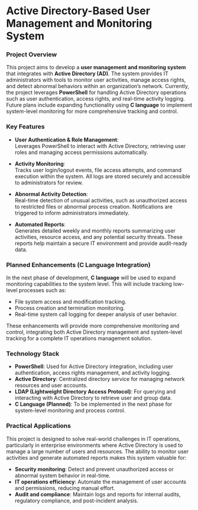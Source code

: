 # Active Directory-Based User Management and Monitoring System

### Project Overview
This project aims to develop a **user management and monitoring system** that integrates with **Active Directory (AD)**. The system provides IT administrators with tools to monitor user activities, manage access rights, and detect abnormal behaviors within an organization’s network. Currently, the project leverages **PowerShell** for handling Active Directory operations such as user authentication, access rights, and real-time activity logging. Future plans include expanding functionality using **C language** to implement system-level monitoring for more comprehensive tracking and control.

### Key Features
- **User Authentication & Role Management**:  
  Leverages PowerShell to interact with Active Directory, retrieving user roles and managing access permissions automatically.
  
- **Activity Monitoring**:  
  Tracks user login/logout events, file access attempts, and command execution within the system. All logs are stored securely and accessible to administrators for review.
  
- **Abnormal Activity Detection**:  
  Real-time detection of unusual activities, such as unauthorized access to restricted files or abnormal process creation. Notifications are triggered to inform administrators immediately.
  
- **Automated Reports**:  
  Generates detailed weekly and monthly reports summarizing user activities, resource access, and any potential security threats. These reports help maintain a secure IT environment and provide audit-ready data.

### Planned Enhancements (C Language Integration)
In the next phase of development, **C language** will be used to expand monitoring capabilities to the system level. This will include tracking low-level processes such as:
- File system access and modification tracking.
- Process creation and termination monitoring.
- Real-time system call logging for deeper analysis of user behavior.

These enhancements will provide more comprehensive monitoring and control, integrating both Active Directory management and system-level tracking for a complete IT operations management solution.

### Technology Stack
- **PowerShell**: Used for Active Directory integration, including user authentication, access rights management, and activity logging.
- **Active Directory**: Centralized directory service for managing network resources and user accounts.
- **LDAP (Lightweight Directory Access Protocol)**: For querying and interacting with Active Directory to retrieve user and group data.
- **C Language (Planned)**: To be implemented in the next phase for system-level monitoring and process control.

### Practical Applications
This project is designed to solve real-world challenges in IT operations, particularly in enterprise environments where Active Directory is used to manage a large number of users and resources. The ability to monitor user activities and generate automated reports makes this system valuable for:
- **Security monitoring**: Detect and prevent unauthorized access or abnormal system behavior in real-time.
- **IT operations efficiency**: Automate the management of user accounts and permissions, reducing manual effort.
- **Audit and compliance**: Maintain logs and reports for internal audits, regulatory compliance, and post-incident analysis.
